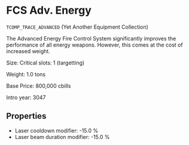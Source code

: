 # FCS Adv. Energy

`TCOMP_TRACE_ADVANCED` (Yet Another Equipment Collection)

The Advanced Energy Fire Control System significantly improves the performance of all energy weapons. However, this comes at the cost of increased weight.

Size: Critical slots: 1 (targetting)

Weight: 1.0 tons

Base Price: 800,000 cbills

Intro year: 3047

## Properties
* Laser cooldown modifier: -15.0 %
* Laser beam duration modifier: -15.0 %
